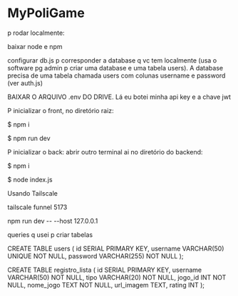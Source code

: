 # MyPoliGame
p rodar localmente:

baixar node e npm

configurar db.js p corresponder a database q vc tem localmente (usa o software pg admin p criar uma database e uma tabela users). A database precisa de uma tabela chamada users com colunas username e password (ver auth.js) 

BAIXAR O ARQUIVO .env DO DRIVE. Lá eu botei minha api key e a chave jwt

P inicializar o front, no diretório raiz:

$ npm i

$ npm run dev

P inicializar o back: abrir outro terminal ai no diretório do backend: 

$ npm i

$ node index.js

Usando Tailscale

tailscale funnel 5173

npm run dev -- --host 127.0.0.1

queries q usei p criar tabelas

CREATE TABLE users (
    id SERIAL PRIMARY KEY,
    username VARCHAR(50) UNIQUE NOT NULL,
    password VARCHAR(255) NOT NULL
);

CREATE TABLE registro_lista (
id SERIAL PRIMARY KEY,
username VARCHAR(50) NOT NULL,
tipo VARCHAR(20) NOT NULL,
jogo_id INT NOT NULL,
nome_jogo TEXT NOT NULL,
url_imagem TEXT,
rating INT
);






